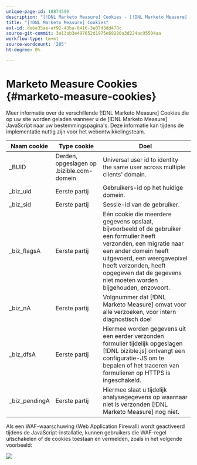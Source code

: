```yaml
---
unique-page-id: 18874590
description: "[!DNL Marketo Measure] Cookies - [!DNL Marketo Measure] - Productdocumentatie"
title: "[!DNL Marketo Measure] Cookies"
exl-id: de6e35ae-af92-43ba-8416-3e07d3dd470c
source-git-commit: 3a13ab3e497652d1975e69280a3d224ac95504aa
workflow-type: tm+mt
source-wordcount: '205'
ht-degree: 0%

---
```


# Marketo Measure Cookies {#marketo-measure-cookies}

Meer informatie over de verschillende [!DNL Marketo Measure] Cookies die op uw site worden geladen wanneer u de [!DNL Marketo Measure] JavaScript naar uw bestemmingspagina&#39;s. Deze informatie kan tijdens de implementatie nuttig zijn voor het webontwikkelingsteam.

| **Naam cookie** | **Type cookie** | **Doel** |
|---|---|---|
| _BUID | Derden, opgeslagen op .bizible.com-domein | Universal user id to identity the same user across multiple clients&#39; domain. |
| _biz_uid | Eerste partij | Gebruikers-id op het huidige domein. |
| _biz_sid | Eerste partij | Sessie-id van de gebruiker. |
| _biz_flagsA | Eerste partij | Eén cookie die meerdere gegevens opslaat, bijvoorbeeld of de gebruiker een formulier heeft verzonden, een migratie naar een ander domein heeft uitgevoerd, een weergavepixel heeft verzonden, heeft opgegeven dat de gegevens niet moeten worden bijgehouden, enzovoort. |
| _biz_nA | Eerste partij | Volgnummer dat [!DNL Marketo Measure] omvat voor alle verzoeken, voor intern diagnostisch doel |
| _biz_dfsA | Eerste partij | Hiermee worden gegevens uit een eerder verzonden formulier tijdelijk opgeslagen [!DNL bizible.js] ontvangt een configuratie-JS om te bepalen of het traceren van formulieren op HTTPS is ingeschakeld. |
| _biz_pendingA | Eerste partij | Hiermee slaat u tijdelijk analysegegevens op waarnaar niet is verzonden [!DNL Marketo Measure] nog niet. |

Als een WAF-waarschuwing (Web Application Firewall) wordt geactiveerd tijdens de JavaScript-installatie, kunnen gebruikers die WAF-regel uitschakelen of de cookies toestaan en vermelden, zoals in het volgende voorbeeld:

![](assets/marketo-measure-cookies-1.png)
